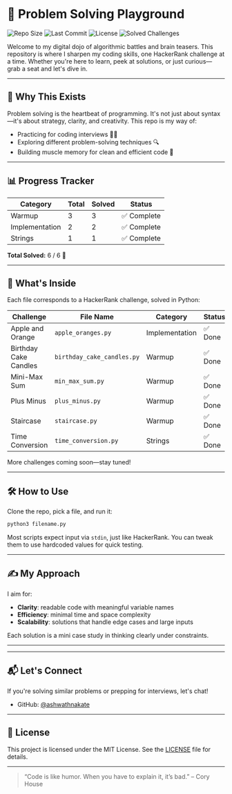 
# 🚀 Problem Solving Playground

![Repo Size](https://img.shields.io/github/repo-size/ashwathnakate/problem_solving)
![Last Commit](https://img.shields.io/github/last-commit/ashwathnakate/problem_solving)
![License](https://img.shields.io/github/license/ashwathnakate/problem_solving)
![Solved Challenges](https://img.shields.io/badge/Solved-6%2F6-blue)

Welcome to my digital dojo of algorithmic battles and brain teasers. This repository is where I sharpen my coding skills, one HackerRank challenge at a time. Whether you're here to learn, peek at solutions, or just curious—grab a seat and let's dive in.

---

## 🧠 Why This Exists

Problem solving is the heartbeat of programming. It's not just about syntax—it's about strategy, clarity, and creativity. This repo is my way of:

- Practicing for coding interviews 🧑‍💻  
- Exploring different problem-solving techniques 🔍  
- Building muscle memory for clean and efficient code 💪  

---

## 📊 Progress Tracker

| Category         | Total | Solved | Status         |
|------------------|-------|--------|----------------|
| Warmup           | 3     | 3      | ✅ Complete     |
| Implementation   | 2     | 2      | ✅ Complete     |
| Strings          | 1     | 1      | ✅ Complete     |

**Total Solved:** 6 / 6 🎯

---

## 📁 What's Inside

Each file corresponds to a HackerRank challenge, solved in Python:

| Challenge                | File Name               | Category        | Status  |
|--------------------------|-------------------------|-----------------|---------|
| Apple and Orange         | `apple_oranges.py`      | Implementation  | ✅ Done |
| Birthday Cake Candles    | `birthday_cake_candles.py` | Warmup       | ✅ Done |
| Mini-Max Sum             | `min_max_sum.py`        | Warmup          | ✅ Done |
| Plus Minus               | `plus_minus.py`         | Warmup          | ✅ Done |
| Staircase                | `staircase.py`          | Warmup          | ✅ Done |
| Time Conversion          | `time_conversion.py`    | Strings         | ✅ Done |

More challenges coming soon—stay tuned!

---

## 🛠️ How to Use

Clone the repo, pick a file, and run it:

```bash
python3 filename.py
```

Most scripts expect input via `stdin`, just like HackerRank. You can tweak them to use hardcoded values for quick testing.

---

## ✍️ My Approach

I aim for:

- **Clarity**: readable code with meaningful variable names  
- **Efficiency**: minimal time and space complexity  
- **Scalability**: solutions that handle edge cases and large inputs  

Each solution is a mini case study in thinking clearly under constraints.

---

---

## 📬 Let's Connect

If you're solving similar problems or prepping for interviews, let's chat!

- GitHub: [@ashwathnakate](https://github.com/ashwathnakate)

---

## 📄 License

This project is licensed under the MIT License. See the [LICENSE](LICENSE) file for details.

---

> “Code is like humor. When you have to explain it, it’s bad.” – Cory House
